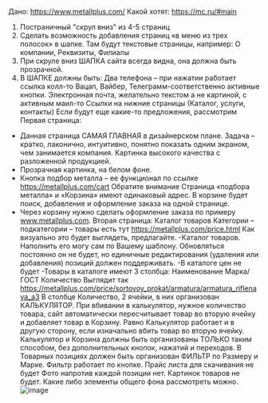 Дано: https://www.metallplus.com/
Какой хотят: https://mc.ru/#main
1. Постраничный "скрул вниз" из 4-5 страниц
2. Сделать возможность добавления страниц «в меню из трех полосок» в шапке. Там будут
текстовые страницы, например: О компании, Реквизиты, Филиалы
3. При скруле вниз ШАПКА сайта всегда видна, она должна быть прозрачной.
4. В ШАПКЕ должны быть:
Два телефона – при нажатии работает ссылка колл-то
Вацап, Вайбер, Телеграмм-соответственно активные кнопки.
Электронная почта, желательно текстом а не картиной, с активным маил-то
Ссылки на нижние страницы (Каталог, услуги, контакты)
Если будут еще какие-то предложения, рассмотрим
Первая страница:
- Данная страница САМАЯ ГЛАВНАЯ в дизайнерском плане. Задача – кратко, лаконично,
интуитивно, понятно показать одним экраном, чем занимается компания. Картинка высокого
качества с разложенной продукцией.
- Прозрачная картинка, на белом фоне.
- Кнопка подбор металла – ее функционал по ссылке https://metallplus.com/cart
Обратите внимание Страница «подбора металла» и «Корзина» имеют одинаковый адрес. В
корзине будет поиск, добавление и оформление заказа на одной странице.
- Через корзину нужно сделать оформление заказа по примеру www.metallplus.com.
Вторая страница:
Каталог товаров
Категории – подкатегории – товары есть тут https://metallplus.com/price.html
Как визуально это будет выглядеть, предлагайте.
-Каталог товаров.
Наполнить его могу сам по Вашему шаблону. Обновляться постоянно он не будет, но единичные
редактирования (удаления или добавления) позиций должен поддерживать.
-В каталоге цен не будет
-Товары в каталоге имеют 3 столбца:
Наименование
Марка/ГОСТ
Количество
Выглядит так https://metallplus.com/price/sortovoy_prokat/armatura/armatura_riflenaya_a3
В столбце Количество, 2 ячейки, в них организован КАЛЬКУЛЯТОР.
При вбивании в калькулятор, нужное количество товара, сайт автоматически пересчитывает товар
во вторую ячейку и добавляет товар в Корзину. Равно Калькулятор работает и в другую сторону,
если изначально вбить товар во вторую ячейку.
Калькулятор и Корзина должны быть организованы ТОЛЬКО таким способом, без дополнительных
кнопок, нажатий и переходов.
В Товарных позициях должен быть организован ФИЛЬТР по Размеру и Марке. Фильтр работает по
кнопке.
Прайс листа для скачивания не будет
Фото напротив каждой позиции нет.
Картинок товаров не будет. Какие либо элементы общего фона рассмотреть можно.
![image](https://github.com/ruslanproooo/Kolcov-Ruslan-Algoritm/assets/144116019/3927b397-6261-4ed2-a81a-d0b8a541b2af)

